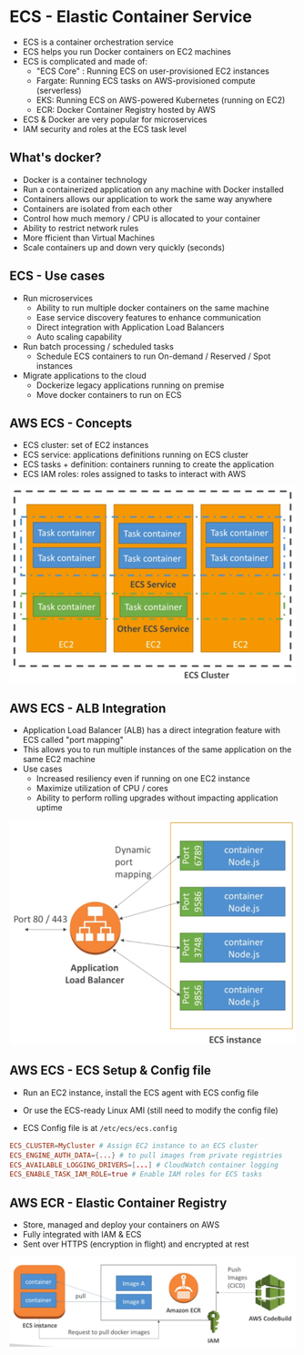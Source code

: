 # ECS - Elastic Container Service

- ECS is a container orchestration service
- ECS helps you run Docker containers on EC2 machines
- ECS is complicated and made of:
    - "ECS Core" : Running ECS on user-provisioned EC2 instances
    - Fargate: Running ECS tasks on AWS-provisioned compute (serverless)
    - EKS: Running ECS on AWS-powered Kubernetes (running on EC2)
    - ECR: Docker Container Registry hosted by AWS
- ECS & Docker are very popular for microservices
- IAM security and roles at the ECS task level

## What's docker?

- Docker is a container technology
- Run a containerized application on any machine with Docker installed
- Containers allows our application to work the same way anywhere
- Containers are isolated from each other
- Control how much memory / CPU is allocated to your container
- Ability to restrict network rules
- More fficient than Virtual Machines
- Scale containers up and down very quickly (seconds)

## ECS - Use cases

- Run microservices
    - Ability to run multiple docker containers on the same machine
    - Ease service discovery features to enhance communication
    - Direct integration with Application Load Balancers
    - Auto scaling capability
- Run batch processing / scheduled tasks
    - Schedule ECS containers to run On-demand / Reserved / Spot instances
- Migrate applications to the cloud
    - Dockerize legacy applications running on premise
    - Move docker containers to run on ECS

## AWS ECS - Concepts

- ECS cluster: set of EC2 instances
- ECS service: applications definitions running on ECS cluster
- ECS tasks + definition: containers running to create the application
- ECS IAM roles: roles assigned to tasks to interact with AWS

![](images/2020-01-02-14-45-42.png)

## AWS ECS - ALB Integration

- Application Load Balancer (ALB) has a direct integration feature with ECS called "port mapping"
- This allows you to run multiple instances of the same application on the same EC2 machine
- Use cases
    - Increased resiliency even if running on one EC2 instance
    - Maximize utilization of CPU / cores
    - Ability to perform rolling upgrades without impacting application uptime

![](images/2020-01-02-14-47-29.png)

## AWS ECS - ECS Setup & Config file

- Run an EC2 instance, install the ECS agent with ECS config file
- Or use the ECS-ready Linux AMI (still need to modify the config file)

- ECS Config file is at `/etc/ecs/ecs.config`

```conf
ECS_CLUSTER=MyCluster # Assign EC2 instance to an ECS cluster
ECS_ENGINE_AUTH_DATA={...} # to pull images from private registries
ECS_AVAILABLE_LOGGING_DRIVERS=[...] # CloudWatch container logging
ECS_ENABLE_TASK_IAM_ROLE=true # Enable IAM roles for ECS tasks
```

## AWS ECR - Elastic Container Registry

- Store, managed and deploy your containers on AWS
- Fully integrated with IAM & ECS
- Sent over HTTPS (encryption in flight) and encrypted at rest

![](images/2020-01-02-14-50-35.png)